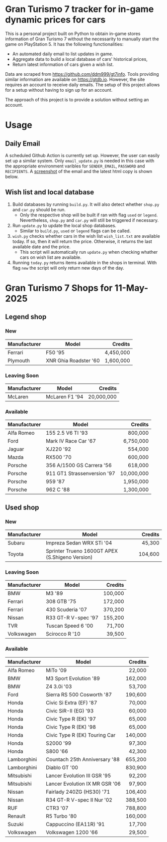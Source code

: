 # Gran Turismo 7 tracker for in-game dynamic prices for cars

This is a personal project built on Python to obtain in-game stores information of Gran Turismo 7 without the necessarity to manually start the game on PlayStation 5. It has the following functionalities:

- An automated daily email to list updates in game.
- Aggregate data to build a local database of cars' historical prices,
- Return latest information of cars given a wish list.

Data are scraped from https://github.com/ddm999/gt7info. Tools providing similar information are available on https://gtdb.io. However, the site requires an account to receive daily emails. The setup of this project allows for a setup without having to sign up for an account.

The approach of this project is to provide a solution without setting an account.

# Usage

## Daily Email

A scheduled Github Action is currently set up. However, the user can easily set up a similar system. Only `email_update.py` is needed in this case with the appropriate environment varibles for `SENDER_EMAIL`, `PASSWORD` and `RECIPIENTS`. A [screenshot](https://raw.githubusercontent.com/marcohoucheng/Gran-Turismo-7-Price-Tracker/main/data/email_screenshot.png) of the email and the latest html copy is shown below.

## Wish list and local database

1. Build databases by running `build.py`. It will also detect whether `shop.py` and `car.py` should be run.
    - Only the respective shop will be built if ran with flag `used` or `legend`. Nevertheless, `shop.py` and `car.py` will still be triggered if necessary.
2. Run `update.py` to update the local shop databases.
    - Similar to `build.py`, `used` or `legend` flags can be called.
3. `wish.py` checks whether cars in the wish list `wish_list.txt` are available today. If so, then it will return the price. Otherwise, it returns the last available date and the price.
    - This script will automatically run `update.py` when checking whather cars on wish list are available.
4. Running `today.py` returns items available in the shops in terminal. With flag `new` the script will only return new days of the day.


# Gran Turismo 7 Shops for 11-May-2025



## Legend shop

### New
 | Manufacturer | Model | Credits |
 | --- | --- | --: |
|Ferrari|F50 '95|4,450,000|
|Plymouth|XNR Ghia Roadster '60|1,600,000|

### Leaving Soon
 | Manufacturer | Model | Credits |
 | --- | --- | --: |
|McLaren|McLaren F1 '94|20,000,000|

### Available
 | Manufacturer | Model | Credits |
 | --- | --- | --: |
|Alfa Romeo|155 2.5 V6 TI '93|800,000|
|Ford|Mark IV Race Car '67|6,750,000|
|Jaguar|XJ220 '92|554,000|
|Mazda|RX500 '70|600,000|
|Porsche|356 A/1500 GS Carrera '56|618,000|
|Porsche|911 GT1 Strassenversion '97|10,000,000|
|Porsche|959 '87|1,950,000|
|Porsche|962 C '88|1,300,000|


## Used shop

### New
 | Manufacturer | Model | Credits |
 | --- | --- | --: |
|Subaru|Impreza Sedan WRX STi '04|45,300|
|Toyota|Sprinter Trueno 1600GT APEX (S.Shigeno Version)|104,600|

### Leaving Soon
 | Manufacturer | Model | Credits |
 | --- | --- | --: |
|BMW|M3 '89|100,000|
|Ferrari|308 GTB '75|172,000|
|Ferrari|430 Scuderia '07|370,200|
|Nissan|R33 GT-R V-spec '97|155,200|
|TVR|Tuscan Speed 6 '00|71,700|
|Volkswagen|Scirocco R '10|39,500|

### Available
 | Manufacturer | Model | Credits |
 | --- | --- | --: |
|Alfa Romeo|MiTo '09|22,000|
|BMW|M3 Sport Evolution '89|162,000|
|BMW|Z4 3.0i '03|53,700|
|Ford|Sierra RS 500 Cosworth '87|190,600|
|Honda|Civic Si Extra (EF) '87|70,000|
|Honda|Civic SiR-II (EG) '93|60,000|
|Honda|Civic Type R (EK) '97|65,000|
|Honda|Civic Type R (EK) '98|65,000|
|Honda|Civic Type R (EK) Touring Car|140,000|
|Honda|S2000 '99|97,300|
|Honda|S800 '66|42,300|
|Lamborghini|Countach 25th Anniversary '88|655,200|
|Lamborghini|Diablo GT '00|830,900|
|Mitsubishi|Lancer Evolution III GSR '95|92,200|
|Mitsubishi|Lancer Evolution IX MR GSR '06|97,900|
|Nissan|Fairlady 240ZG (HS30) '71|106,400|
|Nissan|R34 GT-R V-spec II Nur '02|388,500|
|RUF|CTR3 '07|788,800|
|Renault|R5 Turbo '80|160,000|
|Suzuki|Cappuccino (EA11R) '91|17,700|
|Volkswagen|Volkswagen 1200 '66|29,500|
